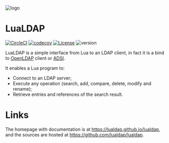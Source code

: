 
![logo](docs/logo/lualdap-logo-512x512.png)

# LuaLDAP

[![CircleCI](https://circleci.com/gh/lualdap/lualdap.svg?style=shield)](https://circleci.com/gh/lualdap/lualdap)
[![codecov](https://codecov.io/gh/lualdap/lualdap/branch/master/graph/badge.svg)](https://codecov.io/gh/lualdap/lualdap)
[![License](http://img.shields.io/badge/Licence-MIT-brightgreen.svg)](docs/license.md)
![version](https://img.shields.io/badge/version-1.3.1-blue)

LuaLDAP is a simple interface from Lua to an LDAP client, in fact
it is a bind to [OpenLDAP](https://www.openldap.org) client
or [ADSI](https://docs.microsoft.com/en-us/windows/win32/adsi/about-adsi).

It enables a Lua program to:

* Connect to an LDAP server;
* Execute any operation (search, add, compare, delete, modify and rename);
* Retrieve entries and references of the search result.

# Links

The homepage with documentation is at <https://lualdap.github.io/lualdap>,
and the sources are hosted at <https://github.com/lualdap/lualdap>.
